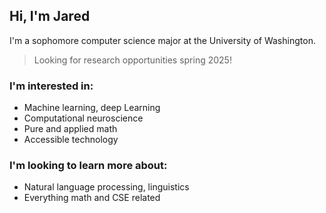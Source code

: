 ## Hi, I'm Jared

I'm a sophomore computer science major at the University of Washington.

> Looking for research opportunities spring 2025!

### I'm interested in:

-   Machine learning, deep Learning
-   Computational neuroscience
-   Pure and applied math
-   Accessible technology

### I'm looking to learn more about:

-   Natural language processing, linguistics
-   Everything math and CSE related
